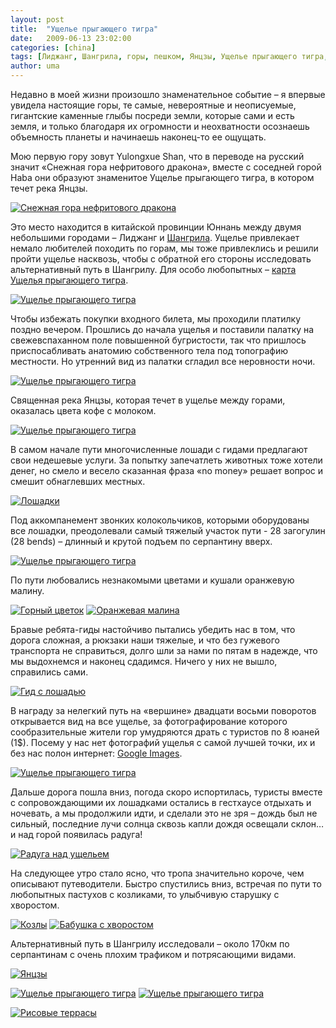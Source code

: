 ```yaml
---
layout: post
title:  "Ущелье прыгающего тигра"
date:   2009-06-13 23:02:00
categories: [china]
tags: [Лиджанг, Шангрила, горы, пешком, Янцзы, Ущелье прыгающего тигра, Юннань, карта]
author: uma
---
```


Недавно в моей жизни произошло знаменательное событие – я впервые увидела настоящие горы, те самые, невероятные и неописуемые, гигантские каменные глыбы посреди земли, которые сами и есть земля, и только благодаря их огромности и неохватности осознаешь объемность планеты и начинаешь наконец-то ее ощущать.

Мою первую гору зовут Yulongxue Shan, что в переводе на русский значит «Снежная гора нефритового дракона», вместе с соседней горой Haba они образуют знаменитое Ущелье прыгающего тигра, в котором течет река Янцзы. 

[![Снежная гора нефритового дракона][1]][2] 

Это место находится в китайской провинции Юннань между двумя небольшими городами – Лиджанг и [Шангрила][37]. Ущелье привлекает немало любителей походить по горам, мы тоже привлеклись и решили пройти ущелье насквозь, чтобы с обратной его стороны исследовать альтернативный путь в Шангрилу. Для особо любопытных – [карта Ущелья прыгающего тигра][35].

[![Ущелье прыгающего тигра][3]][4] 

Чтобы избежать покупки входного билета, мы проходили платилку поздно вечером. Прошлись до начала ущелья и поставили палатку на свежевспаханном поле повышенной бугристости, так что пришлось приспосабливать анатомию собственного тела под топографию местности. Но утренний вид из палатки сгладил все неровности ночи.

[![Ущелье прыгающего тигра][5]][6] 

Священная река Янцзы, которая течет в ущелье между горами, оказалась цвета кофе с молоком.

[![Ущелье прыгающего тигра][7]][8] 

В самом начале пути многочисленные лошади с гидами предлагают свои недешевые услуги. За попытку запечатлеть животных тоже хотели денег, но смело и весело сказанная фраза «no money» решает вопрос и смешит обнаглевших местных.

[![Лошадки][9]][10] 

Под аккомпанемент звонких колокольчиков, которыми оборудованы все лошадки, преодолевали самый тяжелый участок пути - 28 загогулин (28 bends) – длинный  и крутой подъем по серпантину вверх.

[![Ущелье прыгающего тигра][11]][12] 

По пути любовались незнакомыми цветами и кушали оранжевую малину.

[![Горный цветок][13]][14] [![Оранжевая малина][15]][16] 

Бравые ребята-гиды настойчиво пытались убедить нас в том, что дорога сложная, а рюкзаки наши тяжелые, и что без гужевого транспорта не справиться, долго шли за нами по пятам в надежде, что мы выдохнемся и наконец сдадимся. Ничего у них не вышло, справились сами.

[![Гид с лошадью][17]][18] 

В награду за нелегкий путь на «вершине» двадцати восьми поворотов открывается вид на все ущелье, за фотографирование которого сообразительные жители гор умудряются драть с туристов по 8 юаней (1$). Посему у нас нет фотографий ущелья с самой лучшей точки, их и без нас полон интернет: [Google Images][36].

[![Ущелье прыгающего тигра][19]][20] 

Дальше дорога пошла вниз, погода скоро испортилась, туристы вместе с сопровождающими их лошадками остались в гестхаусе отдыхать и ночевать, а мы продолжили идти, и сделали это не зря – дождь был не сильный, последние лучи солнца сквозь капли дождя освещали склон… и над горой появилась радуга!

[![Радуга над ущельем][21]][22] 

На следующее утро стало ясно, что тропа значительно короче, чем описывают путеводители. Быстро спустились вниз, встречая по пути то любопытных пастухов с козликами, то улыбчивую старушку с хворостом.

[![Козлы][23]][24] [![Бабушка с хворостом][25]][26] 

Альтернативный путь в Шангрилу исследовали – около 170км по серпантинам с очень плохим трафиком и потрясающими видами.

[![Янцзы][27]][28] 

[![Ущелье прыгающего тигра][29]][30] [![Ущелье прыгающего тигра][31]][32] 

[![Рисовые террасы][33]][34] 


  [1]: /uschelie-prygauschego-tigra/gora-nefritovogo-drakona-thumb.jpg "Снежная гора нефритового дракона"
  [2]: /uschelie-prygauschego-tigra/gora-nefritovogo-drakona.jpg
  [3]: /uschelie-prygauschego-tigra/uschelie-prygauschego-tigra6-thumb.jpg "Ущелье прыгающего тигра"
  [4]: /uschelie-prygauschego-tigra/uschelie-prygauschego-tigra6.jpg
  [5]: /uschelie-prygauschego-tigra/uschelie-prygauschego-tigra13-thumb.jpg "Ущелье прыгающего тигра"
  [6]: /uschelie-prygauschego-tigra/uschelie-prygauschego-tigra13.jpg
  [7]: /uschelie-prygauschego-tigra/uschelie-prygauschego-tigra1-thumb.jpg "Ущелье прыгающего тигра"
  [8]: /uschelie-prygauschego-tigra/uschelie-prygauschego-tigra1.jpg
  [9]: /uschelie-prygauschego-tigra/loshadki-thumb.jpg "Лошадки"
  [10]: /uschelie-prygauschego-tigra/loshadki.jpg
  [11]: /uschelie-prygauschego-tigra/uschelie-prygauschego-tigra4-thumb.jpg "Ущелье прыгающего тигра"
  [12]: /uschelie-prygauschego-tigra/uschelie-prygauschego-tigra4.jpg
  [13]: /uschelie-prygauschego-tigra/gornyj-cvetok-thumb.jpg "Горный цветок"
  [14]: /uschelie-prygauschego-tigra/gornyj-cvetok.jpg
  [15]: /uschelie-prygauschego-tigra/oranzhevaja-malina-thumb.jpg "Оранжевая малина"
  [16]: /uschelie-prygauschego-tigra/oranzhevaja-malina.jpg
  [17]: /uschelie-prygauschego-tigra/gid-s-loshadju-thumb.jpg "Гид с лошадью"
  [18]: /uschelie-prygauschego-tigra/gid-s-loshadju.jpg
  [19]: /uschelie-prygauschego-tigra/uschelie-prygauschego-tigra5-thumb.jpg "Ущелье прыгающего тигра"
  [20]: /uschelie-prygauschego-tigra/uschelie-prygauschego-tigra5-thumb.jpg
  [21]: /uschelie-prygauschego-tigra/raduga-nad-uscheliem-thumb.jpg "Радуга над ущельем"
  [22]: /uschelie-prygauschego-tigra/raduga-nad-uscheliem.jpg
  [23]: /uschelie-prygauschego-tigra/kozly-thumb.jpg "Козлы"
  [24]: /uschelie-prygauschego-tigra/kozly.jpg
  [25]: /uschelie-prygauschego-tigra/babushka-s-hvorostom-thumb.jpg "Бабушка с хворостом"
  [26]: /uschelie-prygauschego-tigra/babushka-s-hvorostom.jpg
  [27]: /uschelie-prygauschego-tigra/yangzi-thumb.jpg "Янцзы"
  [28]: /uschelie-prygauschego-tigra/yangzi.jpg
  [29]: /uschelie-prygauschego-tigra/img-5370-resize-thumb.jpg "Ущелье прыгающего тигра"
  [30]: /uschelie-prygauschego-tigra/img-5370-resize.jpg
  [31]: /uschelie-prygauschego-tigra/uschelie-prygauschego-tigra12-thumb.jpg "Ущелье прыгающего тигра"
  [32]: /uschelie-prygauschego-tigra/uschelie-prygauschego-tigra12.jpg
  [33]: /uschelie-prygauschego-tigra/risovye-terassy-thumb.jpg "Рисовые террасы"
  [34]: /uschelie-prygauschego-tigra/risovye-terassy-thumb.jpg
  [35]: /uschelie-prygauschego-tigra/prygayuschij-tigr-karta.jpg
  [36]: http://images.google.com/images?q=tiger+leaping+gorge&imgtype=photo&as-st=y&gbv=2&hl=ru&sa=G&imgsz=xxlarge
  [37]: /shangrila


